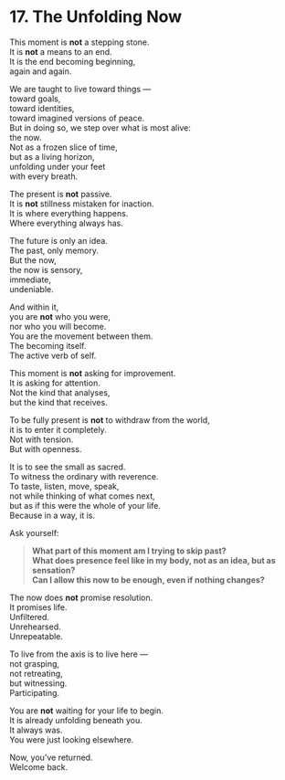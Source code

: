 # 17. The Unfolding Now

This moment is **not** a stepping stone.  
It is **not** a means to an end.  
It is the end becoming beginning,  
again and again.

We are taught to live toward things —  
toward goals,  
toward identities,  
toward imagined versions of peace.  
But in doing so, we step over what is most alive:  
the now.  
Not as a frozen slice of time,  
but as a living horizon,  
unfolding under your feet  
with every breath.

The present is **not** passive.  
It is **not** stillness mistaken for inaction.  
It is where everything happens.  
Where everything always has.

The future is only an idea.  
The past, only memory.  
But the now,  
the now is sensory,  
immediate,  
undeniable.

And within it,  
you are **not** who you were,  
nor who you will become.  
You are the movement between them.  
The becoming itself.  
The active verb of self.

This moment is **not** asking for improvement.  
It is asking for attention.  
Not the kind that analyses,  
but the kind that receives.

To be fully present is **not** to withdraw from the world,  
it is to enter it completely.  
Not with tension.  
But with openness.

It is to see the small as sacred.  
To witness the ordinary with reverence.  
To taste, listen, move, speak,  
not while thinking of what comes next,  
but as if this were the whole of your life.  
Because in a way, it is.

Ask yourself:

> **What part of this moment am I trying to skip past?**  
> **What does presence feel like in my body, not as an idea, but as sensation?**  
> **Can I allow this now to be enough, even if nothing changes?**

The now does **not** promise resolution.  
It promises life.  
Unfiltered.  
Unrehearsed.  
Unrepeatable.

To live from the axis is to live here —  
not grasping,  
not retreating,  
but witnessing.  
Participating.

You are **not** waiting for your life to begin.  
It is already unfolding beneath you.  
It always was.  
You were just looking elsewhere.

Now, you’ve returned.  
Welcome back.  
